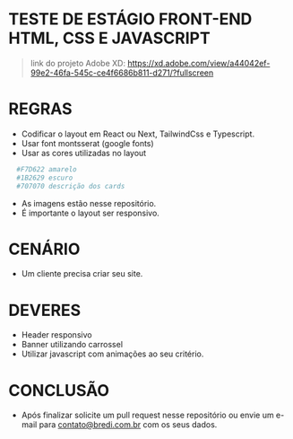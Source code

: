 # TESTE DE ESTÁGIO FRONT-END HTML, CSS E JAVASCRIPT
> link do projeto Adobe XD: https://xd.adobe.com/view/a44042ef-99e2-46fa-545c-ce4f6686b811-d271/?fullscreen

# REGRAS
 - Codificar o layout em React ou Next, TailwindCss e Typescript.
 - Usar font montsserat (google fonts)
 - Usar as cores utilizadas no layout
 ```sh
   #F7D622 amarelo
   #1B2629 escuro
   #707070 descrição dos cards
 ```
 - As imagens estão nesse repositório.
 - É importante o layout ser responsivo.

# CENÁRIO
 - Um cliente precisa criar seu site.

# DEVERES
 - Header responsivo
 - Banner utilizando carrossel
 - Utilizar javascript com animações ao seu critério.

# CONCLUSÃO
- Após finalizar solicite um pull request nesse repositório ou envie um e-mail para contato@bredi.com.br com os seus dados.
